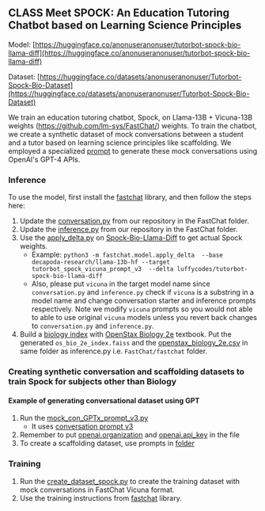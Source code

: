 ## CLASS Meet SPOCK: An Education Tutoring Chatbot based on Learning Science Principles

Model: [https://huggingface.co/anonuseranonuser/tutorbot-spock-bio-llama-diff](https://huggingface.co/anonuseranonuser/tutorbot-spock-bio-llama-diff)

Dataset: [https://huggingface.co/datasets/anonuseranonuser/Tutorbot-Spock-Bio-Dataset](https://huggingface.co/datasets/anonuseranonuser/Tutorbot-Spock-Bio-Dataset)

We train an education tutoring chatbot, Spock, on Llama-13B + Vicuna-13B weights (https://github.com/lm-sys/FastChat/) weights.
To train the chatbot, we create a synthetic dataset of mock conversations between a student and a tutor based on learning science principles like scaffolding.
We employed a specialized [prompt](https://anonymous.4open.science/r/Tutorbot-Spock-F02E/prompts/conversation_gen/v3.txt) to generate these mock conversations using OpenAI's GPT-4 APIs.

### Inference
To use the model, first install the [fastchat](https://github.com/lm-sys/FastChat/) library, and then follow the steps here:
1. Update the [conversation.py](https://anonymous.4open.science/r/Tutorbot-Spock-F02E/fastchat/conversation.py) from our repository in the FastChat folder.
2. Update the [inference.py](https://anonymous.4open.science/r/Tutorbot-Spock-F02E/fastchat/inference.py) from our repository in the FastChat folder.
3. Use the [apply_delta.py](https://github.com/lm-sys/FastChat/blob/main/fastchat/model/apply_delta.py) on [Spock-Bio-Llama-Diff](https://huggingface.co/anonuseranonuser/tutorbot-spock-bio-llama-diff)  to get actual Spock weights.
      - Example: ```python3 -m fastchat.model.apply_delta  --base decapoda-research/llama-13b-hf --target tutorbot_spock_vicuna_prompt_v3  --delta luffycodes/tutorbot-spock-bio-llama-diff```
      - Also, please put ```vicuna``` in the target model name since ```conversation.py``` and ```inference.py``` check if ```vicuna``` is a substring in a model name and change conversation starter and inference prompts respectively. Note we modify ```vicuna``` prompts so you would not able to able to use original ```vicuna``` models unless you revert back changes to ```conversation.py``` and ```inference.py```.
4. Build a [biology index](https://anonymous.4open.science/r/Tutorbot-Spock-F02E/book_index_retrieval/build_index.py) with [OpenStax Biology 2e](https://openstax.org/details/books/biology-2e) textbook. Put the generated ```os_bio_2e_index.faiss``` and the [openstax_biology_2e.csv](https://anonymous.4open.science/r/Tutorbot-Spock-F02E/book_index_retrieval/openstax_biology_2e.csv)  in same folder as inference.py i.e. ```FastChat/fastchat``` folder.

### Creating synthetic conversation and scaffolding datasets to train Spock for subjects other than Biology
#### Example of generating conversational dataset using GPT
1. Run the [mock_con_GPTx_prompt_v3.py](https://anonymous.4open.science/r/Tutorbot-Spock-F02E/gptx_datagen/mock_con_GPTx_prompt_v3.py)
      - It uses [conversation prompt v3](https://anonymous.4open.science/r/Tutorbot-Spock-F02E/prompts/conversation_gen/v3.txt)
2. Remember to put [openai.organization](https://anonymous.4open.science/r/Tutorbot-Spock-F02E/gptx_datagen/mock_con_GPTx_prompt_v3.py#L129) and [openai.api_key](https://anonymous.4open.science/r/Tutorbot-Spock-F02E/gptx_datagen/mock_con_GPTx_prompt_v3.py#L130) in the file
3. To create a scaffolding dataset, use prompts in [folder](https://anonymous.4open.science/r/Tutorbot-Spock-F02E/prompts/problem_gen)

### Training
1. Run the [create_dataset_spock.py](https://anonymous.4open.science/r/Tutorbot-Spock-F02E/fastchat/training/create_dataset_spock.py) to create the training dataset with mock conversations in FastChat Vicuna format.
2. Use the training instructions from [fastchat](https://github.com/lm-sys/FastChat/) library.
